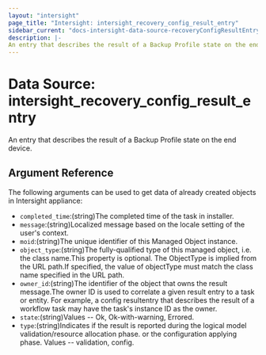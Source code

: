 ```yaml
---
layout: "intersight"
page_title: "Intersight: intersight_recovery_config_result_entry"
sidebar_current: "docs-intersight-data-source-recoveryConfigResultEntry"
description: |-
An entry that describes the result of a Backup Profile state on the end device.
---
```


# Data Source: intersight_recovery_config_result_entry
An entry that describes the result of a Backup Profile state on the end device.
## Argument Reference
The following arguments can be used to get data of already created objects in Intersight appliance:
* `completed_time`:(string)The completed time of the task in installer.
* `message`:(string)Localized message based on the locale setting of the user's context.
* `moid`:(string)The unique identifier of this Managed Object instance.
* `object_type`:(string)The fully-qualified type of this managed object, i.e. the class name.This property is optional. The ObjectType is implied from the URL path.If specified, the value of objectType must match the class name specified in the URL path.
* `owner_id`:(string)The identifier of the object that owns the result message.The owner ID is used to correlate a given result entry to a task or entity. For example, a config resultentry that describes the result of a workflow task may have the task's instance ID as the owner.
* `state`:(string)Values  -- Ok, Ok-with-warning, Errored.
* `type`:(string)Indicates if the result is reported during the logical model validation/resource allocation phase. or the configuration applying phase. Values -- validation, config.
